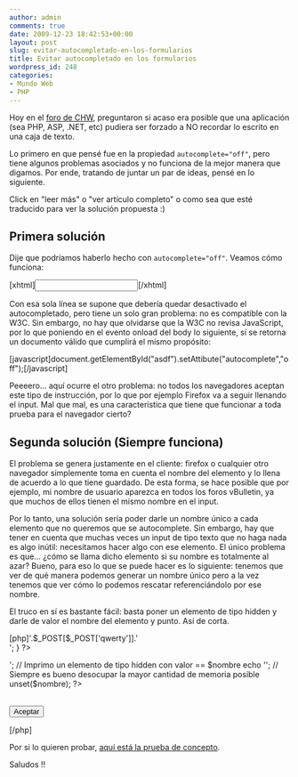 ```yaml
---
author: admin
comments: true
date: 2009-12-23 18:42:53+00:00
layout: post
slug: evitar-autocompletado-en-los-formularios
title: Evitar autocompletado en los formularios
wordpress_id: 248
categories:
- Mundo Web
- PHP
---
```


Hoy en el [foro de CHW](http://www.chw.net/foro/webmasters-f91/292343-que-el-navegador-no-guarde-la-informacion.html), preguntaron si acaso era posible que una aplicación (sea PHP, ASP, .NET, etc) pudiera ser forzado a NO recordar lo escrito en una caja de texto. 

Lo primero en que pensé fue en la propiedad `autocomplete="off"`, pero tiene algunos problemas asociados y no funciona de la mejor manera que digamos. Por ende, tratando de juntar un par de ideas, pensé en lo siguiente. 

Click en "leer más" o "ver artículo completo" o como sea que esté traducido para ver la solución propuesta :)
<!-- more -->



## Primera solución



Dije que podríamos haberlo hecho con `autocomplete="off"`. Veamos cómo funciona: 

[xhtml]<input type="text" autocomplete="off" id="asdf" name="asdf" value="" />[/xhtml]

Con esa sola línea se supone que debería quedar desactivado el autocompletado, pero tiene un solo gran problema: no es compatible con la W3C. 
Sin embargo, no hay que olvidarse que la W3C no revisa JavaScript, por lo que poniendo en el evento onload del body lo siguiente, sí se retorna un documento válido que cumplirá el mismo propósito: 

[javascript]document.getElementById("asdf").setAttibute("autocomplete","off");[/javascript]

Peeeero... aquí ocurre el otro problema: no todos los navegadores aceptan este tipo de instrucción, por lo que por ejemplo Firefox va a seguir llenando el input. Mal que mal, es una característica que tiene que funcionar a toda prueba para el navegador cierto? 



## Segunda solución (Siempre funciona)



El problema se genera justamente en el cliente: firefox o cualquier otro navegador simplemente toma en cuenta el nombre del elemento y lo llena de acuerdo a lo que tiene guardado. De esta forma, se hace posible que por ejemplo, mi nombre de usuario aparezca en todos los foros vBulletin, ya que muchos de ellos tienen el mismo nombre en el input. 

Por lo tanto, una solución sería poder darle un nombre único a cada elemento que no queremos que se autocomplete. Sin embargo, hay que tener en cuenta que muchas veces un input de tipo texto que no haga nada es algo inútil: necesitamos hacer algo con ese elemento. El único problema es que... ¿cómo se llama dicho elemento si su nombre es totalmente al azar? 
Bueno, para eso lo que se puede hacer es lo siguiente: tenemos que ver de qué manera podemos generar un nombre único pero a la vez tenemos que ver cómo lo podemos rescatar referenciándolo por ese nombre. 

El truco en sí es bastante fácil: basta poner un elemento de tipo hidden y darle de valor el nombre del elemento y punto. Así de corta. 

[php]<?php
// Rescatando o revisando que el formulario enviado no sea vacío
  if (isset($_POST['qwerty']) AND !empty($_POST[$_POST['qwerty']])) {
// No es vacío, por lo que procedemos a imprimir o cualquier cosa
// que se haga dentro de un formulario enviado
    echo 'El valor es: <strong>'.$_POST[$_POST['qwerty']].'</strong><br />';
  }
?><form action="<?php echo $_SERVER['SCRIPT_NAME']; ?>" method="post">
<?php
// Primero establecemos un nombre único. "uniqid" retorna
// una id única (con 14 decimales de precisión gracias al
// segundo argumento), precedida por el tiempo en segundos
// Finalmente, a todo eso se le aplica un md5. 
  $nombre = 'asdf_'.md5(uniqid(time(),TRUE));
// Imprimo la caja que se verá públicamente con su nombre único
  echo '<input type="text" name="'.$nombre.'" />';
// Imprimo un elemento de tipo hidden con valor == $nombre
  echo '<input type="hidden" name="qwerty" value="'.$nombre.'" />';
// Siempre es bueno desocupar la mayor cantidad de memoria posible
  unset($nombre);
?>
<br /><input type="submit" value="Aceptar" />
</form>[/php]

Por si lo quieren probar, [aquí está la prueba de concepto](http://unreal4u.com/test/form-llenado/index.php). 

Saludos !!
